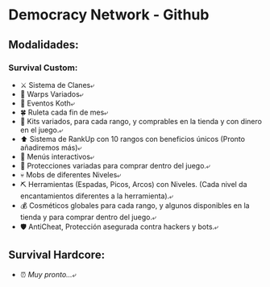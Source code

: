 # Democracy Network - Github

## Modalidades:

### Survival Custom:
 - ⚔️ Sistema de Clanes⤶
 - 🔰 Warps Variados⤶
 - 🏹 Eventos Koth⤶
 - 🍀 Ruleta cada fin de mes⤶
 - 💎 Kits variados, para cada rango, y comprables en la tienda y con dinero en el juego.⤶
 - ⬆️ Sistema de RankUp con 10 rangos con beneficios únicos (Pronto añadiremos más)⤶
 - 👥 Menús interactivos⤶
 - 🧊 Protecciones variadas para comprar dentro del juego.⤶
 - 💀 Mobs de diferentes Niveles⤶
 - ⛏ Herramientas (Espadas, Picos, Arcos) con Niveles. (Cada nivel da encantamientos diferentes a la herramienta).⤶
 - 💰 Cosméticos globales para cada rango, y algunos disponibles en la tienda y para comprar dentro del juego.⤶
 - 🛡️ AntiCheat, Protección asegurada contra hackers y bots.⤶

## Survival Hardcore:
 - ⏰ *Muy pronto...*⤶

